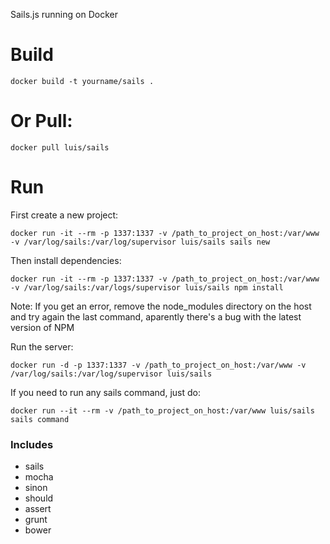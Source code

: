 Sails.js running on Docker

# Build

	docker build -t yourname/sails .

# Or Pull:

	docker pull luis/sails

# Run
First create a new project:

	docker run -it --rm -p 1337:1337 -v /path_to_project_on_host:/var/www -v /var/log/sails:/var/log/supervisor luis/sails sails new

Then install dependencies:

	docker run -it --rm -p 1337:1337 -v /path_to_project_on_host:/var/www -v /var/log/sails:/var/logs/supervisor luis/sails npm install

Note: If you get an error, remove the node_modules directory on the host and try again the last command, aparently there's a bug with the latest version of NPM

Run the server:

	docker run -d -p 1337:1337 -v /path_to_project_on_host:/var/www -v /var/log/sails:/var/log/supervisor luis/sails

If you need to run any sails command, just do:

	docker run --it --rm -v /path_to_project_on_host:/var/www luis/sails sails command

### Includes

- sails
- mocha 
- sinon
- should
- assert
- grunt
- bower
